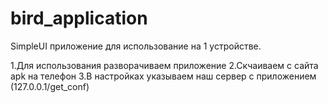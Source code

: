 # bird_application
SimpleUI приложение для использование на 1 устройстве.

1.Для использования разворачиваем приложение
2.Скчаиваем с сайта apk на телефон
3.В настройках указываем наш сервер с приложением (127.0.0.1/get_conf)

